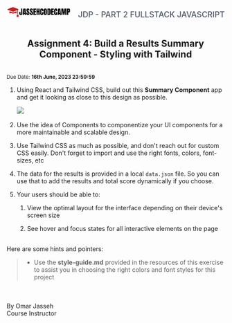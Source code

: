 <div style="display: flex; justify-content: space-between; align-items: baseline;">
    <img src="../../logo.png"  height="25px">
    <h2 style="text-align: left; text-decoration: none; background: none; border-radius: 0; border: none; box-shadow: none; color: #4B5563; font-size: 18px; font-weight: 500; padding-left: 0; margin-top: 10px; text-transform: uppercase">JDP - Part 2 Fullstack JavaScript</h2>
    
</div>
<h2 style="text-align: center;  margin-bottom: 30px;">Assignment 4: Build a Results Summary Component - Styling with Tailwind</h2>

<small>Due Date: <strong>16th June, 2023 23:59:59</strong></small>

1. Using React and Tailwind CSS, build out this **Summary Component** app and get it looking as close to this design as possible.

    ![](design/desktop-design.jpg)

2. Use the idea of Components to componentize your UI components for a more maintainable and scalable design.

3. Use Tailwind CSS as much as possible, and don't reach out for custom CSS easily. Don't forget to import and use the right fonts, colors, font-sizes, etc

4. The data for the results is provided in a local `data.json` file. So you can use that to add the results and total score dynamically if you choose.


5. Your users should be able to:
   1. View the optimal layout for the interface depending on their device's screen size
   
   2. See hover and focus states for all interactive elements on the page


<div style="margin-top: 30px"></div>

Here are some hints and pointers:

> - Use the **style-guide.md** provided in the resources of this exercise to assist you in choosing the right colors and font styles for this project






<div style="margin-top: 50px"></div>


By Omar Jasseh<br />
Course Instructor